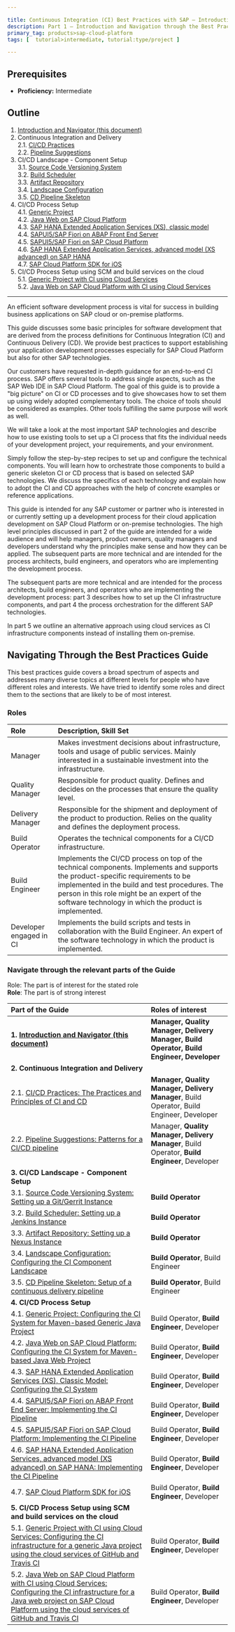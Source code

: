 ```yaml
---

title: Continuous Integration (CI) Best Practices with SAP – Introduction and Navigator
description: Part 1 – Introduction and Navigation through the Best Practices Guide
primary_tag: products>sap-cloud-platform
tags: [  tutorial>intermediate, tutorial:type/project ]

---
```


## Prerequisites  
 - **Proficiency:** Intermediate

## Outline

1. [Introduction and Navigator (this document)](https://www.sap.com/developer/tutorials/ci-best-practices-intro.html)  
2. Continuous Integration and Delivery  
2.1. [CI/CD Practices](https://www.sap.com/developer/tutorials/ci-best-practices-ci-cd.html)  
2.2. [Pipeline Suggestions](https://www.sap.com/developer/tutorials/ci-best-practices-pipelines.html)  
3. CI/CD Landscape - Component Setup  
3.1. [Source Code Versioning System](https://www.sap.com/developer/tutorials/ci-best-practices-scm.html)  
3.2. [Build Scheduler](https://www.sap.com/developer/tutorials/ci-best-practices-build.html)  
3.3. [Artifact Repository](https://www.sap.com/developer/tutorials/ci-best-practices-artifacts.html)  
3.4. [Landscape Configuration](https://www.sap.com/developer/tutorials/ci-best-practices-landscape.html)  
3.5. [CD Pipeline Skeleton](https://www.sap.com/developer/tutorials/ci-best-practices-pipeline-skeleton.html)  
4. CI/CD Process Setup  
4.1. [Generic Project](https://www.sap.com/developer/tutorials/ci-best-practices-generic.html)  
4.2. [Java Web on SAP Cloud Platform](https://www.sap.com/developer/tutorials/ci-best-practices-java-hcp.html)  
4.3. [SAP HANA Extended Application Services (XS), classic model](https://www.sap.com/developer/tutorials/ci-best-practices-xsc.html)  
4.4. [SAPUI5/SAP Fiori on ABAP Front End Server](https://www.sap.com/developer/tutorials/ci-best-practices-fiori-abap.html)  
4.5. [SAPUI5/SAP Fiori on SAP Cloud Platform](https://www.sap.com/developer/tutorials/ci-best-practices-fiori-sapcp.html)  
4.6. [SAP HANA Extended Application Services, advanced model (XS advanced) on SAP HANA](https://www.sap.com/developer/tutorials/ci-best-practices-xsa.html)  
4.7. [SAP Cloud Platform SDK for iOS](https://www.sap.com/developer/tutorials/ci-best-practices-mobile-ios.html)  
5. CI/CD Process Setup using SCM and build services on the cloud  
5.1. [Generic Project with CI using Cloud Services](https://www.sap.com/developer/tutorials/ci-best-practices-generic-cloud.html)  
5.2. [Java Web on SAP Cloud Platform with CI using Cloud Services](https://www.sap.com/developer/tutorials/ci-best-practices-java-hcp-cloud.html)  

---


An efficient software development process is vital for success in building business applications on SAP cloud or on-premise platforms.

This guide discusses some basic principles for software development that are derived from the process definitions for Continuous Integration (CI) and Continuous Delivery (CD). We provide best practices to support establishing your application development processes especially for SAP Cloud Platform but also for other SAP technologies.

Our customers have requested in-depth guidance for an end-to-end CI process. SAP offers several tools to address single aspects, such as the SAP Web IDE in SAP Cloud Platform. The goal of this guide is to provide a "big picture" on CI or CD processes and to give showcases how to set them up using widely adopted complementary tools. The choice of tools should be considered as examples. Other tools fulfilling the same purpose will work as well.

We will take a look at the most important SAP technologies and describe how to use existing tools to set up a CI process that fits the individual needs of your development project, your requirements, and your environment.

Simply follow the step-by-step recipes to set up and configure the technical components. You will learn how to orchestrate those components to build a generic skeleton CI or CD process that is based on selected SAP technologies. We discuss the specifics of each technology and explain how to adopt the CI and CD approaches with the help of concrete examples or reference applications.

This guide is intended for any SAP customer or partner who is interested in or currently setting up a development process for their cloud application development on SAP Cloud Platform or on-premise technologies. The high level principles discussed in part 2 of the guide are intended for a wide audience and will help managers, product owners, quality managers and developers understand why the principles make sense and how they can be applied. The subsequent parts are more technical and are intended for the process architects, build engineers, and operators who are implementing the development process.

The subsequent parts are more technical and are intended for the process architects, build engineers, and operators who are implementing the development process: part 3 describes how to set up the CI infrastructure components, and part 4 the process orchestration for the different SAP technologies.

In part 5 we outline an alternative approach using cloud services as CI infrastructure components instead of installing them on-premise.  


## Navigating Through the Best Practices Guide

This best practices guide covers a broad spectrum of aspects and addresses many diverse topics at different levels for people who have different roles and interests. We have tried to identify some roles and direct them to the sections that are likely to be of most interest.

### Roles

Role                      | Description, Skill Set
:------------------------ | :----------------------------------------------------------------
Manager                   | Makes investment decisions about infrastructure, tools and usage of public services. Mainly interested in a sustainable investment into the infrastructure.
Quality Manager           | Responsible for product quality. Defines and decides on the processes that ensure the quality level.
Delivery Manager          | Responsible for the shipment and deployment of the product to production. Relies on the quality and defines the deployment process.
Build Operator            | Operates the technical components for a CI/CD infrastructure.
Build Engineer            | Implements the CI/CD process on top of the technical components. Implements and supports the product-specific requirements to be implemented in the build and test procedures. The person in this role might be an expert of the software technology in which the product is implemented.
Developer engaged in CI   | Implements the build scripts and tests in collaboration with the Build Engineer. An expert of the software technology in which the product is implemented.

### Navigate through the relevant parts of the Guide

Role: The part is of interest for the stated role  
**Role**: The part is of strong interest  

Part of the Guide      | Roles of interest
:--------------------- | :----------------
**1. [Introduction and Navigator (this document)](https://www.sap.com/developer/tutorials/ci-best-practices-intro.html)** | **Manager, Quality Manager, Delivery Manager, Build Operator, Build Engineer, Developer**
**2. Continuous Integration and Delivery** |
2.1. [CI/CD Practices: The Practices and Principles of CI and CD](https://www.sap.com/developer/tutorials/ci-best-practices-ci-cd.html)   | **Manager, Quality Manager, Delivery Manager**, Build Operator, Build Engineer, Developer
2.2. [Pipeline Suggestions: Patterns for a CI/CD pipeline](https://www.sap.com/developer/tutorials/ci-best-practices-pipelines.html)   | Manager, **Quality Manager, Delivery Manager**, Build Operator, **Build Engineer**, Developer
**3. CI/CD Landscape - Component Setup**   |
3.1. [Source Code Versioning System: Setting up a Git/Gerrit Instance](https://www.sap.com/developer/tutorials/ci-best-practices-scm.html)     | **Build Operator**
3.2. [Build Scheduler: Setting up a Jenkins Instance](https://www.sap.com/developer/tutorials/ci-best-practices-build.html)       | **Build Operator**
3.3. [Artifact Repository: Setting up a Nexus Instance](https://www.sap.com/developer/tutorials/ci-best-practices-artifacts.html)       | **Build Operator**
3.4. [Landscape Configuration: Configuring the CI Component Landscape](https://www.sap.com/developer/tutorials/ci-best-practices-landscape.html)       | **Build Operator**, Build Engineer
3.5. [CD Pipeline Skeleton: Setup of a continuous delivery pipeline](https://www.sap.com/developer/tutorials/ci-best-practices-pipeline-skeleton.html)       | **Build Operator**, Build Engineer
**4. CI/CD Process Setup**                |
4.1. [Generic Project: Configuring the CI System for Maven-based Generic Java Project](https://www.sap.com/developer/tutorials/ci-best-practices-generic.html)                 | Build Operator, **Build Engineer**, Developer
4.2. [Java Web on SAP Cloud Platform: Configuring the CI System for Maven-based Java Web Project](https://www.sap.com/developer/tutorials/ci-best-practices-java-hcp.html) | Build Operator, **Build Engineer**, Developer
4.3. [SAP HANA Extended Application Services (XS), Classic Model: Configuring the CI System](https://www.sap.com/developer/tutorials/ci-best-practices-xsc.html) | Build Operator, **Build Engineer**, Developer
4.4. [SAPUI5/SAP Fiori on ABAP Front End Server: Implementing the CI Pipeline](https://www.sap.com/developer/tutorials/ci-best-practices-fiori-abap.html) | Build Operator, **Build Engineer**, Developer
4.5. [SAPUI5/SAP Fiori on SAP Cloud Platform: Implementing the CI Pipeline](https://www.sap.com/developer/tutorials/ci-best-practices-fiori-sapcp.html) | Build Operator, **Build Engineer**, Developer
4.6. [SAP HANA Extended Application Services, advanced model (XS advanced) on SAP HANA: Implementing the CI Pipeline](https://www.sap.com/developer/tutorials/ci-best-practices-xsa.html) | Build Operator, **Build Engineer**, Developer
4.7. [SAP Cloud Platform SDK for iOS](https://www.sap.com/developer/tutorials/ci-best-practices-mobile-ios.html) | Build Operator, **Build Engineer**, Developer
**5. CI/CD Process Setup using SCM and build services on the cloud**  |
5.1. [Generic Project with CI using Cloud Services: Configuring the CI infrastructure for a generic Java project using the cloud services of GitHub and Travis CI](https://www.sap.com/developer/tutorials/ci-best-practices-generic-cloud.html) | Build Operator, **Build Engineer**, Developer
5.2. [Java Web on SAP Cloud Platform with CI using Cloud Services: Configuring the CI infrastructure for a Java web project on SAP Cloud Platform using the cloud services of GitHub and Travis CI](https://www.sap.com/developer/tutorials/ci-best-practices-java-hcp-cloud.html) | Build Operator, **Build Engineer**, Developer

